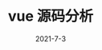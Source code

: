 ---
title: vue 源码分析
date: 2021-7-3
cover: http://lorempixel.com/400/200/nature
tags:
- vue
categories:
- vue
---